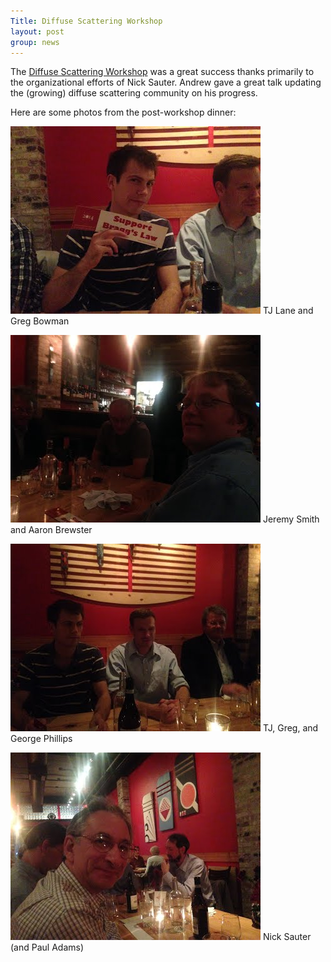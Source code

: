 ```yaml
---
Title: Diffuse Scattering Workshop
layout: post
group: news
---
```

The [Diffuse Scattering Workshop](http://cci.lbl.gov/dials/oct_2013_diffuse.htm) was a great success thanks primarily to the organizational efforts of Nick Sauter. Andrew gave a great talk updating the (growing) diffuse scattering community on his progress. 

Here are some photos from the post-workshop dinner:

![TJ and Greg](/static/img/news/tj-greg.jpg "TJ and Greg")
TJ Lane and Greg Bowman

![Jeremy and Aaron](/static/img/news/smith-brewster.jpg "Jeremy and Aaron")
Jeremy Smith and Aaron Brewster

![TJ Greg and George](/static/img/news/tj-greg-george.jpg "TJ Greg and George")
TJ, Greg, and George Phillips

![Nick and Paul](/static/img/news/nick-paul.jpg "Nick and Paul")
Nick Sauter (and Paul Adams)
